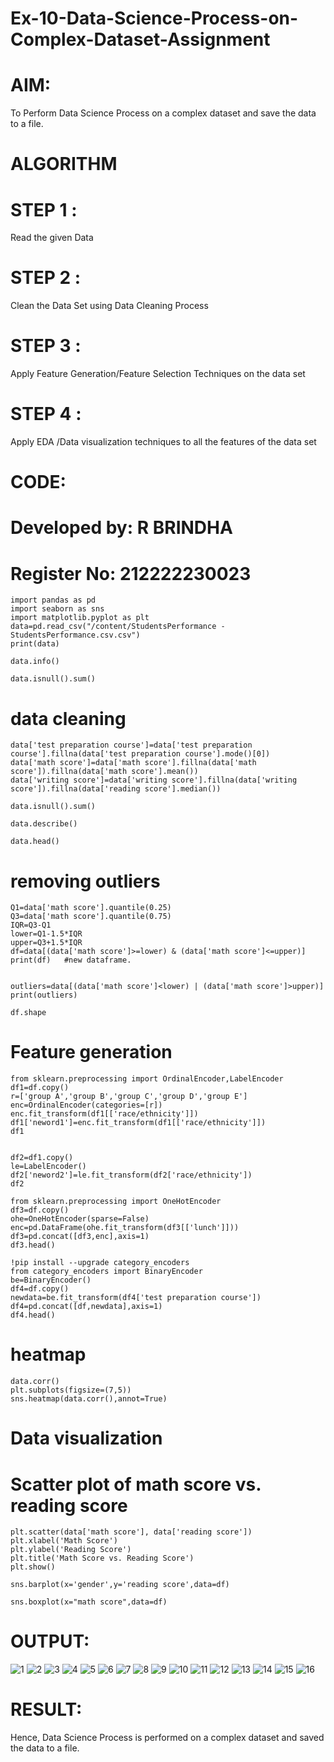 # Ex-10-Data-Science-Process-on-Complex-Dataset-Assignment
# AIM:
To Perform Data Science Process on a complex dataset and save the data to a file.

# ALGORITHM
# STEP 1 :
Read the given Data

# STEP 2 :
Clean the Data Set using Data Cleaning Process

# STEP 3 :
Apply Feature Generation/Feature Selection Techniques on the data set

# STEP 4 :
Apply EDA /Data visualization techniques to all the features of the data set

# CODE:
# Developed by: R BRINDHA
# Register No: 212222230023
```
import pandas as pd
import seaborn as sns
import matplotlib.pyplot as plt
data=pd.read_csv("/content/StudentsPerformance - StudentsPerformance.csv.csv")
print(data)

data.info()

data.isnull().sum()
```
# data cleaning
```
data['test preparation course']=data['test preparation course'].fillna(data['test preparation course'].mode()[0])
data['math score']=data['math score'].fillna(data['math score']).fillna(data['math score'].mean())
data['writing score']=data['writing score'].fillna(data['writing score']).fillna(data['reading score'].median())

data.isnull().sum()

data.describe()

data.head()
```
# removing outliers
```
Q1=data['math score'].quantile(0.25)
Q3=data['math score'].quantile(0.75)
IQR=Q3-Q1
lower=Q1-1.5*IQR
upper=Q3+1.5*IQR
df=data[(data['math score']>=lower) & (data['math score']<=upper)] 
print(df)   #new dataframe.


outliers=data[(data['math score']<lower) | (data['math score']>upper)] 
print(outliers)

df.shape
```
# Feature generation
```
from sklearn.preprocessing import OrdinalEncoder,LabelEncoder
df1=df.copy()
r=['group A','group B','group C','group D','group E']
enc=OrdinalEncoder(categories=[r])
enc.fit_transform(df1[['race/ethnicity']])
df1['neword1']=enc.fit_transform(df1[['race/ethnicity']])
df1 


df2=df1.copy()
le=LabelEncoder()
df2['neword2']=le.fit_transform(df2['race/ethnicity'])
df2

from sklearn.preprocessing import OneHotEncoder
df3=df.copy()
ohe=OneHotEncoder(sparse=False)
enc=pd.DataFrame(ohe.fit_transform(df3[['lunch']]))
df3=pd.concat([df3,enc],axis=1)
df3.head()

!pip install --upgrade category_encoders
from category_encoders import BinaryEncoder
be=BinaryEncoder()
df4=df.copy()
newdata=be.fit_transform(df4['test preparation course'])
df4=pd.concat([df,newdata],axis=1)
df4.head()
```
# heatmap
```
data.corr()
plt.subplots(figsize=(7,5))
sns.heatmap(data.corr(),annot=True)
```
# Data visualization
# Scatter plot of math score vs. reading score
```
plt.scatter(data['math score'], data['reading score'])
plt.xlabel('Math Score')
plt.ylabel('Reading Score')
plt.title('Math Score vs. Reading Score')
plt.show()

sns.barplot(x='gender',y='reading score',data=df)

sns.boxplot(x="math score",data=df)
```
# OUTPUT:
![1](https://github.com/Brindha77/Ex-10-Data-Science-Process-on-Complex-Dataset-Assignment/assets/118889143/1e07c929-4fc4-4536-bd57-31d10e9cf3d4)
![2](https://github.com/Brindha77/Ex-10-Data-Science-Process-on-Complex-Dataset-Assignment/assets/118889143/7bbf632a-36af-46c4-b353-caa5a0e0651c)
![3](https://github.com/Brindha77/Ex-10-Data-Science-Process-on-Complex-Dataset-Assignment/assets/118889143/ae4cc29f-8e4f-4edc-ba00-6bcea86f504c)
![4](https://github.com/Brindha77/Ex-10-Data-Science-Process-on-Complex-Dataset-Assignment/assets/118889143/5de88adc-f208-4553-9e05-d688d6464baf)
![5](https://github.com/Brindha77/Ex-10-Data-Science-Process-on-Complex-Dataset-Assignment/assets/118889143/eea0d934-a3b5-435b-9561-149b728ecbc7)
![6](https://github.com/Brindha77/Ex-10-Data-Science-Process-on-Complex-Dataset-Assignment/assets/118889143/4317f021-b169-49d5-90bc-62acc32cad5a)
![7](https://github.com/Brindha77/Ex-10-Data-Science-Process-on-Complex-Dataset-Assignment/assets/118889143/9954ccf3-5143-411e-8029-60552ddf2e75)
![8](https://github.com/Brindha77/Ex-10-Data-Science-Process-on-Complex-Dataset-Assignment/assets/118889143/bcb8b928-9758-44fd-a8e6-76497a0cfa44)
![9](https://github.com/Brindha77/Ex-10-Data-Science-Process-on-Complex-Dataset-Assignment/assets/118889143/bc8cf80f-62a4-4d10-9427-3e54ac1c1983)
![10](https://github.com/Brindha77/Ex-10-Data-Science-Process-on-Complex-Dataset-Assignment/assets/118889143/18f9eef0-c1b1-4972-9b21-04ce274b6448)
![11](https://github.com/Brindha77/Ex-10-Data-Science-Process-on-Complex-Dataset-Assignment/assets/118889143/7ddbf2c1-b6a5-4772-a917-735768751661)
![12](https://github.com/Brindha77/Ex-10-Data-Science-Process-on-Complex-Dataset-Assignment/assets/118889143/8c9df4f0-d588-4eb8-a55b-6445cd45fd15)
![13](https://github.com/Brindha77/Ex-10-Data-Science-Process-on-Complex-Dataset-Assignment/assets/118889143/043edf89-eac4-40e8-91de-f7942e09ca3d)
![14](https://github.com/Brindha77/Ex-10-Data-Science-Process-on-Complex-Dataset-Assignment/assets/118889143/0f87261a-07d3-4fd8-af31-c98ff0b832b5)
![15](https://github.com/Brindha77/Ex-10-Data-Science-Process-on-Complex-Dataset-Assignment/assets/118889143/f9c4b65d-f4cc-45f9-972d-b925014f6707)
![16](https://github.com/Brindha77/Ex-10-Data-Science-Process-on-Complex-Dataset-Assignment/assets/118889143/0604f106-71c2-4355-8751-e17b2f7eaafa)
# RESULT:
Hence, Data Science Process is performed on a complex dataset and saved the data to a file.
